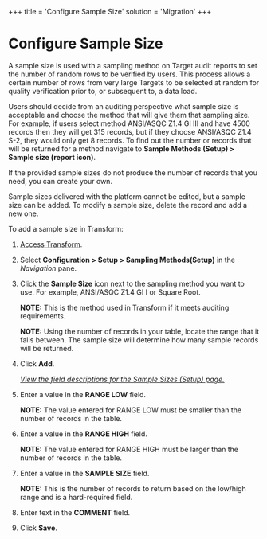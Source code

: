 +++
title = 'Configure Sample Size'
solution = 'Migration'
+++

# Configure Sample Size

A sample size is used with a sampling method on Target audit reports to
set the number of random rows to be verified by users. This process
allows a certain number of rows from very large Targets to be selected
at random for quality verification prior to, or subsequent to, a data
load.

Users should decide from an auditing perspective what sample size is
acceptable and choose the method that will give them that sampling size.
For example, if users select method ANSI/ASQC Z1.4 GI III and have 4500
records then they will get 315 records, but if they choose ANSI/ASQC
Z1.4 S-2, they would only get 8 records. To find out the number or
records that will be returned for a method navigate to **Sample Methods
(Setup) \> Sample size (report icon)**.

If the provided sample sizes do not produce the number of records that
you need, you can create your own.

Sample sizes delivered with the platform cannot be edited, but a sample
size can be added. To modify a sample size, delete the record and add a
new one.

To add a sample size in Transform:

1.  [Access Transform](Access_Transform.htm).

2.  Select **Configuration \> Setup \> Sampling Methods(Setup)** in the
    *Navigation* pane.

3.  Click the **Sample Size** icon next to the sampling method you want
    to use. For example, ANSI/ASQC Z1.4 GI I or Square Root.
    
    **NOTE:** This is the method used in Transform if it meets auditing
    requirements.
    
    **NOTE:** Using the number of records in your table, locate the
    range that it falls between. The sample size will determine how many
    sample records will be returned.

4.  Click **Add**.
    
    *[View the field descriptions for the Sample Sizes (Setup)
    page.](../Page_Desc/Sample_Sizes_Setup.htm)*

5.  Enter a value in the **RANGE LOW** field.
    
    **NOTE:** The value entered for RANGE LOW must be smaller than the
    number of records in the table.

6.  Enter a value in the **RANGE HIGH** field.
    
    **NOTE:** The value entered for RANGE HIGH must be larger than the
    number of records in the table.

7.  Enter a value in the **SAMPLE SIZE** field.
    
    **NOTE:** This is the number of records to return based on the
    low/high range and is a hard-required field.

8.  Enter text in the **COMMENT** field.

9.  Click **Save**.
